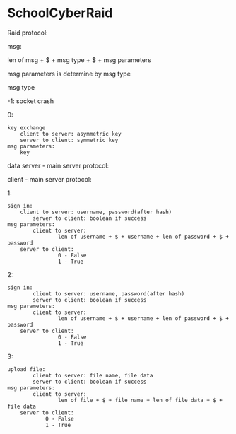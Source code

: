 # SchoolCyberRaid
Raid protocol:

msg:

len of msg + $ + msg type + $ + msg parameters

msg parameters is determine by msg type

msg type

-1: 
	socket crash

0:  

	key exchange
		client to server: asymmetric key
		server to client: symmetric key
	msg parameters:
		key

data server - main server protocol:



client - main server protocol:
        
1:

	sign in:
		client to server: username, password(after hash)
        	server to client: boolean if success
	msg parameters:
        	client to server: 
            		len of username + $ + username + len of password + $ + password
		server to client:
            		0 - False
            		1 - True
			
2:

	sign in:
        	client to server: username, password(after hash)
        	server to client: boolean if success
	msg parameters:
        	client to server: 
            		len of username + $ + username + len of password + $ + password
		server to client:
            		0 - False
            		1 - True
3:

	upload file:
        	client to server: file name, file data
        	server to client: boolean if success
	msg parameters:
        	client to server:
            		len of file + $ + file name + len of file data + $ + file data
		server to client:
        		0 - False
         		1 - True
